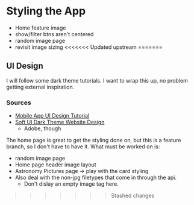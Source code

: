 # Styling the App

- Home feature image
- show/filter btns aren't centered
- random image page
- revisit image sizing
<<<<<<< Updated upstream
=======

## UI Design

I will follow some dark theme tutorials.
I want to wrap this up, no problem getting external inspiration.

### Sources

- [Mobile App UI Design Tutorial](https://www.youtube.com/watch?v=jYAmKNOJ4Ck)
- [Soft UI Dark Theme Website Design](https://www.youtube.com/watch?v=-kTw4tP1rjw)
  - Adobe, though

The home page is great to get the styling done on, but this is a feature branch, so I don't have to have it.
What must be worked on is:

- random image page
- Home page header image layout
- Astronomy Pictures page -> play with the card styling
- Also deal with the non-jpg filetypes that come in through the api.
  - Don't dislay an empty image tag here.
>>>>>>> Stashed changes
